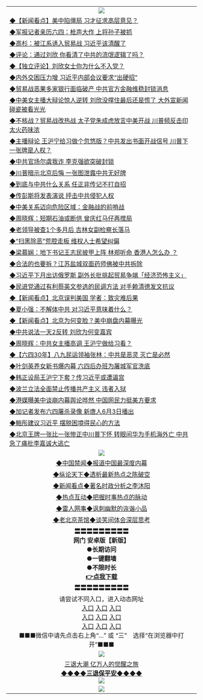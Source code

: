 <table>
  <tr>
    <td align=center><img src="https://github.com/gyhhx/image-upload/blob/master/3.jpg" /></td>
  </tr>
  <tr>
<td align=left>
<a href="http://ctbtfdoocixoa.global.ssl.fastly.net/oo.aspx?name=c1040318&key=ofejcfaxcltk&from=gy">◆【新闻看点】美中陷僵局 习才征求高层意见？</a><br/>
</td>
   </tr>
<tr>
<td align=left>
<a href="https://ctbtfdoocixoa.global.ssl.fastly.net/oo.aspx?name=c1040301&key=ofejcfaxcltk&from=gy">◆军报记者亲历六四：枪声大作 上将孙子被抓</a><br/></td>
  </tr>
  <tr>
<td align=left>
<a href="https://ctbtfdoocixoa.global.ssl.fastly.net/oo.aspx?name=c1040203&key=ofejcfaxcltk&from=gy">◆高杉：被江系诱入贸易战 习近平该清醒了</a><br/></td>
 </tr>
  <tr>
<td align=left>
<a href="http://ctbtfdoocixoa.global.ssl.fastly.net/oo.aspx?name=c1040249&key=ofejcfaxcltk&from=gy">◆评论：通过刘欣 你看清了中共的流氓逻辑了吗？</a><br/></td>
 </tr>
   <tr>
<td align=left>
<a href="http://ctbtfdoocixoa.global.ssl.fastly.net/oo.aspx?name=c1040258&key=ofejcfaxcltk&from=gy">◆【独立评论】刘欣女士你为什么不入党？</a><br/></td>
   </tr> 
  <tr>
<td align=left>
<a href="http://ctbtfdoocixoa.global.ssl.fastly.net/oo.aspx?name=https://www.ntdtv.com/gb/2019/05/30/a102590226.html&key=ofejcfaxcltk&from=gy">◆内外交困压力增 习近平内部会议要求“出硬招”</a><br/></td>
  </tr> 
 <tr>
<td align=left>
<a href="http://ctbtfdoocixoa.global.ssl.fastly.net/oo.aspx?name=c1040314&key=ofejcfaxcltk&from=gy">◆贸易战恶果多家银行面临破产 中共官方金融维稳封锁消息</a><br/>
</td>
   </tr>
 <tr>
<td align=left>
<a href="http://ctbtfdoocixoa.global.ssl.fastly.net/oo.aspx?name=c1040246&key=ofejcfaxcltk&from=gy">◆中美女主播大辩论惊人逆转 刘欣没撑住最后还是慌了 大外宣新闻碰瓷被看光光</a><br/></td>
  </tr>
  <tr>
<td align=left>
<a href="http://ctbtfdoocixoa.global.ssl.fastly.net/oo.aspx?name=c1040251l&key=ofejcfaxcltk&from=gy">◆不核战？贸易战改热战 太子党朱成虎放言中美开战 川普频反击印太火药味浓</a><br/></td>
 </tr>
   <tr>
<td align=left>
<a href="http://ctbtfdoocixoa.global.ssl.fastly.net/oo.aspx?name=c1040250&key=ofejcfaxcltk&from=gy">◆主播辩论 王沪宁给习做个忽悠版？中共发出书面开战信号 川普下一张牌是人权？</a><br/>
</td>
   </tr>
 <tr>
<td align=left>
<a href="http://ctbtfdoocixoa.global.ssl.fastly.net/oo.aspx?name=c1040230&key=ofejcfaxcltk&from=gy">◆中共官场尔虞我诈 李克强欲突破封锁</a><br/></td>
  </tr>
  <tr>
<td align=left>
<a href="http://ctbtfdoocixoa.global.ssl.fastly.net/oo.aspx?name=c1040274&key=ofejcfaxcltk&from=gy">◆川普暗示北京后悔 一张图泄露中共无好牌</a><br/></td>
 </tr>
  <tr>
<td align=left>
<a href="http://ctbtfdoocixoa.global.ssl.fastly.net/oo.aspx?name=c1040256&key=ofejcfaxcltk&from=gy">◆到底与中共什么关系 任正非传记不打自招</a><br/></td>
 </tr>
   <tr>
<td align=left>
<a href="http://ctbtfdoocixoa.global.ssl.fastly.net/oo.aspx?name=c1040321&key=ofejcfaxcltk&from=gy">◆传彭斯将发表演说 抨击中共侵犯人权</a><br/></td>
   </tr> 
  <tr>
<td align=left>
<a href="http://ctbtfdoocixoa.global.ssl.fastly.net/oo.aspx?name=c1040327&key=ofejcfaxcltk&from=gy">◆中美关系迈向危险区域：金融战的前哨战</a><br/></td>
  </tr> 
 <tr>
<td align=left>
<a href="http://ctbtfdoocixoa.global.ssl.fastly.net/oo.aspx?name=c1040326&key=ofejcfaxcltk&from=gy">◆周晓辉：短期石油或断供 曾庆红马仔再搅局</a><br/>
</td>
   </tr>
 <tr>
<td align=left>
<a href="http://ctbtfdoocixoa.global.ssl.fastly.net/oo.aspx?name=c1040255&key=ofejcfaxcltk&from=gy">◆老领导被查1个多月后 吉林女副检察长落马</a><br/>
</td>
   </tr>
 <tr>
<td align=left>
<a href="http://ctbtfdoocixoa.global.ssl.fastly.net/oo.aspx?name=c1040310&key=ofejcfaxcltk&from=gy">◆“扫黑除恶”荒腔走板 维权人士希望纠偏</a><br/></td>
  </tr>
  <tr>
<td align=left>
<a href="http://ctbtfdoocixoa.global.ssl.fastly.net/oo.aspx?name=c1040334&key=ofejcfaxcltk&from=gy">◆梁慕娴：地下书记王志民披甲上阵 林郑听命 香港人怎么办 ？</a><br/></td>
 </tr>
   <tr>
<td align=left>
<a href="http://ctbtfdoocixoa.global.ssl.fastly.net/oo.aspx?name=c1040291&key=ofejcfaxcltk&from=gy">◆合法的也要拆？江苏盐城双面药师佛被中共拆除</a><br/>
</td>
   </tr>
 <tr>
<td align=left>
<a href="http://ctbtfdoocixoa.global.ssl.fastly.net/oo.aspx?name=c1040302&key=ofejcfaxcltk&from=gy">◆习近平下月出访俄罗斯 副外长批挑起贸易争端「经济恐怖主义」</a><br/>
</td>
   </tr>
<tr>
<td align=left>
<a href="https://ctbtfdoocixoa.global.ssl.fastly.net/oo.aspx?name=c1040313&key=ofejcfaxcltk&from=gy">◆民进党通过有利蔡英文参选的民调方法 对手赖清德发文抗议</a><br/>
</td>       
  <tr>
<td align=left>
<a href="http://ctbtfdoocixoa.global.ssl.fastly.net/oo.aspx?name=c1040015&key=ofejcfaxcltk&from=gy">◆【新闻看点】北京误判美国 学者：致灾难后果</a><br/>
</td>
   </tr>
<tr>
<td align=left>
<a href="https://ctbtfdoocixoa.global.ssl.fastly.net/oo.aspx?name=c1040043&key=ofejcfaxcltk&from=gy">◆夏小强：不解体中共 对习近平意味着什么？</a><br/></td>
  </tr>
  <tr>
<td align=left>
<a href="https://ctbtfdoocixoa.global.ssl.fastly.net/oo.aspx?name=c1040072&key=ofejcfaxcltk&from=gy">◆【新闻看点】北京为何变脸？美中崩盘内幕曝光</a><br/></td>
 </tr>
  <tr>
<td align=left>
<a href="http://ctbtfdoocixoa.global.ssl.fastly.net/oo.aspx?name=c1040000&key=ofejcfaxcltk&from=gy">◆中共说法一天2反转 刘欣为何变嘉宾</a><br/></td>
 </tr>
   <tr>
<td align=left>
<a href="http://ctbtfdoocixoa.global.ssl.fastly.net/oo.aspx?name=c1040070&key=ofejcfaxcltk&from=gy">◆周晓辉：中共女主播高调 王沪宁做给习看？</a><br/></td>
   </tr> 
  <tr>
<td align=left>
<a href="http://ctbtfdoocixoa.global.ssl.fastly.net/oo.aspx?name=c1040089&key=ofejcfaxcltk&from=gy">◆【六四30年】八九民运领袖张林：中共是恶灵 灭亡是必然</a><br/></td>
  </tr> 
 <tr>
<td align=left>
<a href="http://ctbtfdoocixoa.global.ssl.fastly.net/oo.aspx?name=c1040082&key=ofejcfaxcltk&from=gy">◆叶剑英养女新书爆内幕 六四后办班为屠城军官洗底</a><br/>
</td>
   </tr>
 <tr>
<td align=left>
<a href="http://ctbtfdoocixoa.global.ssl.fastly.net/oo.aspx?name=https://www.ntdtv.com/gb/2019/05/29/a102588827.html&key=ofejcfaxcltk&from=gy">◆韩正设局王沪宁下套？传习近平或遭逼宫</a><br/></td>
  </tr>
  <tr>
<td align=left>
<a href="http://ctbtfdoocixoa.global.ssl.fastly.net/oo.aspx?name=https://www.ntdtv.com/gb/2019/05/29/a102589032.html&key=ofejcfaxcltk&from=gy">◆波兰立法全面禁止传播共产主义 违者入狱</a><br/></td>
 </tr>
   <tr>
<td align=left>
<a href="http://ctbtfdoocixoa.global.ssl.fastly.net/oo.aspx?name=https://www.ntdtv.com/gb/2019/05/29/a102589002.html&key=ofejcfaxcltk&from=gy">◆港媒曝美中谈崩内幕舆论哗然 中国网民力挺美方要求</a><br/>
</td>
   </tr>
 <tr>
<td align=left>
<a href="http://ctbtfdoocixoa.global.ssl.fastly.net/oo.aspx?name=c1039999&key=ofejcfaxcltk&from=gy">◆加记者发布六四屠杀录像 新唐人6月3日播出</a><br/></td>
  </tr>
  <tr>
<td align=left>
<a href="http://ctbtfdoocixoa.global.ssl.fastly.net/oo.aspx?name=c1039986&key=ofejcfaxcltk&from=gy">◆鲍彤建议习近平 摆脱困境得民心的方法</a><br/></td>
 </tr>
  <tr>
<td align=left>
<a href="http://ctbtfdoocixoa.global.ssl.fastly.net/oo.aspx?name=c1039962&key=ofejcfaxcltk&from=gy">◆北京王牌一张比一张惨正中川普下怀 转眼间华为手机海外亡 中共急了痛批李嘉诚大逃亡</a><br/></td>
 </tr>
  <tr>
    <td align=center><img src="https://github.com/gyhhx/image-upload/blob/master/2.jpg" /></td>
  </tr>
  <tr>
  <td align=center>
<a href="http://ctbtfdoocixoa.global.ssl.fastly.net/oo.aspx?name=c816860&key=ofejcfaxcltk&from=gy&tag=99733110">◆中国禁闻◆报道中国最深度内幕</a><br/>
   </tr>
  <tr>
     <td align=center>
<a href="http://ctbtfdoocixoa.global.ssl.fastly.net/oo.aspx?name=c816855&key=ofejcfaxcltk&from=gy&tag=997110">◆纵论天下◆透析最新热点之陈破空</a><br/>
   </tr>
   <tr>
      <td align=center>
<a href="http://ctbtfdoocixoa.global.ssl.fastly.net/oo.aspx?name=c838308&key=ofejcfaxcltk&from=gy&tag=9973110">◆新闻看点◆著名时政分析之李沐阳</a><br/>
   </tr>
   <tr>
     <td align=center>
<a href="http://ctbtfdoocixoa.global.ssl.fastly.net/oo.aspx?name=c816852&key=ofejcfaxcltk&from=gy&tag=9733110">◆热点互动◆把握时事热点的脉动</a><br/>
   </tr>
   <tr>
      <td align=center>
<a href="http://ctbtfdoocixoa.global.ssl.fastly.net/oo.aspx?name=c816694&key=ofejcfaxcltk&from=gy&tag=93310">◆雷人网事◆讽刺幽默的诙谐小品</a><br/>
   </tr>
   <tr>
    <td align=center>
<a href="http://ctbtfdoocixoa.global.ssl.fastly.net/oo.aspx?name=c816650&key=ofejcfaxcltk&from=gy&tag=9973110">◆老北京茶馆◆谈笑间体会深层思考</a><br/>
   </tr>
   <tr>
    <td align=center>
 <b>〓〓〓〓〓〓〓〓〓<br/>网门 安卓版【新版】<br/> ●长期访问<br/> ●一键翻墙<br/>  ●不限时长<br/> 
 <a href="https://share.weiyun.com/5rFsJi9">👉<b>点我下载</a><br/>〓〓〓〓〓〓〓〓〓<br/>
    </td>
    </tr>
   <tr>
    <td align=center>请尝试不同入口，进入动态网址<br/>
      <a href="https://s3.us-east-2.amazonaws.com/ogateo/show.htm">入口</a>
      <a href="https://s3.ca-central-1.amazonaws.com/ogatec/show.htm">入口</a>
      <a href="https://s3.ap-southeast-2.amazonaws.com/ogatey/show.htm">入口</a><br/>
      <a href="https://s3.ap-northeast-2.amazonaws.com/ogates/show.htm">入口</a>
      <a href="https://s3.eu-central-1.amazonaws.com/ogatef/show.htm">入口</a>
      <a href="https://s3.ap-south-1.amazonaws.com/ogatem/show.htm">入口</a><br/>
      <a href="https://s3-us-west-1.amazonaws.com/ogaten/show.htm">入口</a>
      <a href="https://s3.eu-west-2.amazonaws.com/ogatel/show.htm">入口</a>
      <a href="https://s3.ap-northeast-1.amazonaws.com/ogatet/show.htm">入口</a><br/>
      ■■■微信中请先点击右上角“...” 或 “三”　选择“在浏览器中打开”■■■<b><br/>
    </td>
  </tr>
  <tr>
    <td align=center><img src="https://github.com/gyhhx/image-upload/blob/master/3.jpg" /> </td>
</tr>
  <tr>  
  <td align=center>
  <a href="http://ctbtfdoocixoa.global.ssl.fastly.net/oo.aspx?name=c894205&key=ofejcfaxcltk&from=gy&tag=9973110">三退大潮 亿万人的觉醒之旅</a><br/>
      <a href="http://ctbtfdoocixoa.global.ssl.fastly.net/oo.aspx?name=ogQuit.aspx&key=ofejcfaxcltk&from=gy"><b>◆◆◆◆三退保平安◆◆◆◆<br/></a>
      <img src="https://github.com/gyhhx/image-upload/blob/master/3t.jpg" /><br/>
      </td>
  </tr>
   <tr>
    <td align=center><img src="https://raw.githubusercontent.com/oGate2/Up/master/oGate_640.jpg"/></td>
  </tr>
</table>


